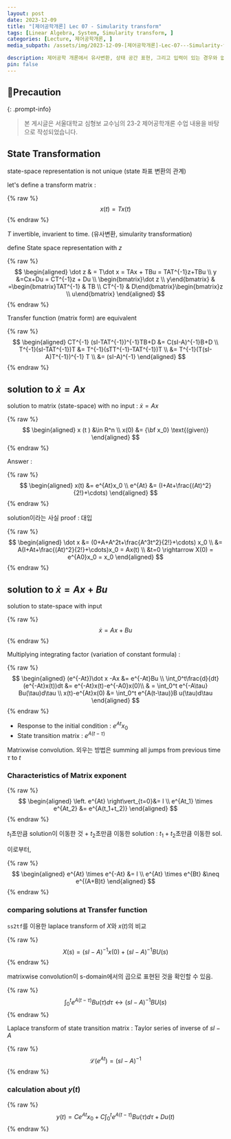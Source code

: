 ```yaml
---
layout: post
date: 2023-12-09
title: "[제어공학개론] Lec 07 - Simularity transform"
tags: [Linear Algebra, System, Simularity transform, ]
categories: [Lecture, 제어공학개론, ]
media_subpath: /assets/img/2023-12-09-[제어공학개론]-Lec-07---Simularity-transform.md

description: 제어공학 개론에서 유사변환, 상태 공간 표현, 그리고 입력이 있는 경우와 없는 경우의 해법을 다룹니다. 유사변환을 통해 상태 공간 표현의 변환을 정의하고, 상태 방정식의 해를 구하는 방법을 설명하며, 행렬 지수의 특성과 전이 함수 간의 관계를 비교합니다. 최종적으로 출력 y(t)에 대한 계산식을 제시합니다.
pin: false
---
```



## 📢Precaution


{: .prompt-info}


> 본 게시글은 서울대학교 심형보 교수님의 23-2 제어공학개론 수업 내용을 바탕으로 작성되었습니다.


## State Transformation


state-space representation is not unique (state 좌표 변환의 관계)


let's define a transform matrix : 


{% raw %}
$$
x(t) = Tx(t)
$$
{% endraw %}


$T$ invertible, invarient to time. (유사변환, simularity transformation)


define State space representation with $z$


{% raw %}
$$
\begin{aligned}
\dot z & = T\dot x = TAx + TBu = TAT^{-1}z+TBu \\ 
y &=Cx+Du = CT^{-1}z + Du \\ 
\begin{bmatrix}\dot z \\ y\end{bmatrix} & =\begin{bmatrix}TAT^{-1} & TB  \\ CT^{-1} & D\end{bmatrix}\begin{bmatrix}z \\ u\end{bmatrix}
\end{aligned}
$$
{% endraw %}


Transfer function (matrix form) are equivalent


{% raw %}
$$
\begin{aligned}
CT^{-1} (sI-TAT^{-1})^{-1}TB+D &= C(sI-A)^{-1}B+D \\
T^{-1}(sI-TAT^{-1})T &= T^{-1}(sTT^{-1}-TAT^{-1})T \\
&= T^{-1}(T(sI-A)T^{-1})^{-1} T \\ &= (sI-A)^{-1}
\end{aligned}
$$
{% endraw %}


## solution to $\dot x = Ax$


solution to matrix (state-space) with no input : $\dot x = Ax$


{% raw %}
$$
\begin{aligned}
x (t ) &\in R^n \\
x(0) &= {\bf x_0} \text{(given)}
\end{aligned}
$$
{% endraw %}


Answer : 


{% raw %}
$$
\begin{aligned}
x(t) &= e^{At}x_0 \\
e^{At} &= (I+At+\frac{(At)^2}{2!}+\cdots)
\end{aligned}
$$
{% endraw %}


solution이라는 사실 proof : 대입


{% raw %}
$$
\begin{aligned}
\dot x &= (0+A+A^2t+\frac{A^3t^2}{2!}+\cdots) x_0 \\
&= A(I+At+\frac{(At)^2}{2!}+\cdots)x_0 = Ax(t) \\
&t=0 \rightarrow X(0) = e^{A0}x_0 = x_0
\end{aligned}
$$
{% endraw %}


## solution to $\dot x = Ax+Bu$


solution to state-space with input


{% raw %}
$$
\dot x = Ax+Bu
$$
{% endraw %}


Multiplying integrating factor (variation of constant formula) :


{% raw %}
$$
\begin{aligned}
(e^{-At})\dot x -Ax &= e^{-At}Bu \\ 
\int_0^t\frac{d}{dt}(e^{-At}x(t))dt &= e^{-At}x(t)-e^{-A0}x(0)\\ & = \int_0^t e^{-A\tau} Bu(\tau)d\tau \\ x(t)-e^{At}x(0) &= \int_0^t e^{A(t-\tau)}B u(\tau)d\tau
\end{aligned}
$$
{% endraw %}

- Response to the initial condition : $e^{At}x_0$
- State transition matrix : $e^{A(t-\tau)}$

Matrixwise convolution. 외우는 방법은 summing all jumps from previous time $\tau \text{ to } t$


### Characteristics of Matrix exponent


{% raw %}
$$
\begin{aligned}
\left. e^{At} \right\vert_{t=0}&= I \\
e^{At_1} \times e^{At_2} &= e^{A(t_1+t_2)}
\end{aligned}
$$
{% endraw %}


$t_1$초만큼 solution이 이동한 것 + $t_2$초만큼 이동한 solution : $t_1+t_2$초만큼 이동한 sol.


이로부터,


{% raw %}
$$
\begin{aligned}
e^{At} \times e^{-At} &= I \\
e^{At} \times e^{Bt} &\neq e^{(A+B)t}
\end{aligned}
$$
{% endraw %}


### comparing solutions at Transfer function


`ss2tf`를 이용한 laplace transform of $X$와 $x(t)$의 비교


{% raw %}
$$
X(s) = (sI-A)^{-1} x(0) + (sI-A)^{-1} BU(s)
$$
{% endraw %}


matrixwise convolution이 s-domain에서의 곱으로 표현된 것을 확인할 수 있음.


{% raw %}
$$
\int_0^t e^{A(t-\tau)} B u(\tau) d\tau \leftrightarrow (sI-A)^{-1} BU(s)
$$
{% endraw %}


Laplace transform of state transition matrix : Taylor series of inverse of $sI-A$


{% raw %}
$$
\mathcal{L}(e^{At}) = (sI-A)^{-1}
$$
{% endraw %}


### calculation about $y(t)$


{% raw %}
$$
y(t) = Ce^{At}x_0 + C\int_0^t e^{A(t-\tau)}Bu(\tau) d\tau + Du(t)
$$
{% endraw %}



<script>
  window.MathJax = {
    tex: {
      macros: {
        R: "\\mathbb{R}",
        N: "\\mathbb{N}",
        Z: "\\mathbb{Z}",
        Q: "\\mathbb{Q}",
        C: "\\mathbb{C}",
        proj: "\\operatorname{proj}",
        rank: "\\operatorname{rank}",
        im: "\\operatorname{im}",
        dom: "\\operatorname{dom}",
        codom: "\\operatorname{codom}",
        argmax: "\\operatorname*{arg\,max}",
        argmin: "\\operatorname*{arg\,min}"
      },
      tags: "ams",
      strict: false
    },
    options: {
      skipHtmlTags: ["script", "noscript", "style", "textarea", "pre"]
    }
  };
</script>
<script async src="https://cdn.jsdelivr.net/npm/mathjax@3/es5/tex-mml-chtml.js"></script>
